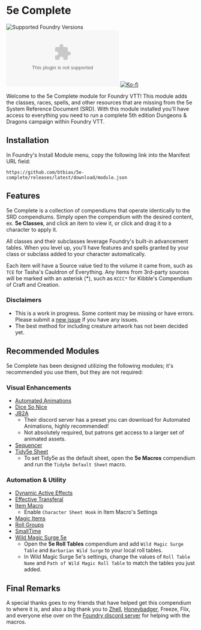 # 5e Complete
![Supported Foundry Versions](https://img.shields.io/endpoint?url=https://foundryshields.com/version?url=https://github.com/btbias/5e-complete/releases/latest/download/module.json)
![Latest Release Download Count](https://img.shields.io/github/downloads/btbias/5e-complete/latest/module.zip)
[![Ko-fi](https://img.shields.io/badge/Ko--fi-btbias-00B9FE?logo=kofi)](https://ko-fi.com/btbias)

Welcome to the 5e Complete module for Foundry VTT! This module adds the classes, races, spells, and other resources that are missing from the 5e System Reference Document (SRD). With this module installed you'll have access to everything you need to run a complete 5th edition Dungeons & Dragons campaign within Foundry VTT.

## Installation
In Foundry's Install Module menu, copy the following link into the Manifest URL field:

```
https://github.com/btbias/5e-complete/releases/latest/download/module.json
```

## Features
5e Complete is a collection of compendiums that operate identically to the SRD compendiums. Simply open the compendium with the desired content, ex. **5e Classes**, and click an item to view it, or click and drag it to a character to apply it.

All classes and their subclasses leverage Foundry's built-in advancement tables. When you level up, you'll have features and spells granted by your class or subclass added to your character automatically.

Each item will have a Source value tied to the volume it came from, such as `TCE` for Tasha's Cauldron of Everything. Any items from 3rd-party sources will be marked with an asterisk (\*), such as `KCCC*` for Kibble's Compendium of Craft and Creation.

### Disclaimers
- This is a work in progress. Some content may be missing or have errors. Please submit a [new issue](https://github.com/btbias/5e-complete/issues) if you have any issues.
- The best method for including creature artwork has not been decided yet.

## Recommended Modules
5e Complete has been designed utilizing the following modules; it's recommended you use them, but they are not required:

### Visual Enhancements
- [Automated Animations](https://github.com/otigon/automated-jb2a-animations)
- [Dice So Nice](https://gitlab.com/riccisi/foundryvtt-dice-so-nice)
- [JB2A](https://www.patreon.com/JB2A)
  - Their discord server has a preset you can download for Automated Animations, highly recommended!
  - Not absolutely required, but patrons get access to a larger set of animated assets.
- [Sequencer](https://github.com/fantasycalendar/FoundryVTT-Sequencer)
- [Tidy5e Sheet](https://github.com/sdenec/tidy5e-sheet)
  - To set Tidy5e as the default sheet, open the **5e Macros** compendium and run the `Tidy5e Default Sheet` macro.

### Automation &amp; Utility
- [Dynamic Active Effects](https://gitlab.com/tposney/dae)
- [Effective Transferal](https://github.com/GamerFlix/effective-transferral)
- [Item Macro](https://github.com/sdenec/tidy5e-sheet)
  - Enable `Character Sheet Hook` in Item Macro's Settings
- [Magic Items](https://gitlab.com/riccisi/foundryvtt-magic-items)
- [Roll Groups](https://github.com/krbz999/rollgroups)
- [SmallTime](https://github.com/unsoluble/smalltime)
- [Wild Magic Surge 5e](https://github.com/johnnolan/wild-magic-surge-5e)
  - Open the **5e Roll Tables** compendium and add `Wild Magic Surge Table` and `Barbarian Wild Surge` to your local roll tables.
  - In Wild Magic Surge 5e's settings, change the values of `Roll Table Name` and `Path of Wild Magic Roll Table` to match the tables you just added.

## Final Remarks
A special thanks goes to my friends that have helped get this compendium to where it is, and also a big thank you to [Zhell](https://github.com/krbz999?tab=repositories), [Honeybadger](https://ko-fi.com/badgerwerks), Freeze, Flix, and everyone else over on the [Foundry discord server](https://discord.gg/foundryvtt) for helping with the macros.